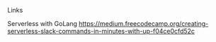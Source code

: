 Links

Serverless with GoLang
https://medium.freecodecamp.org/creating-serverless-slack-commands-in-minutes-with-up-f04ce0cfd52c
